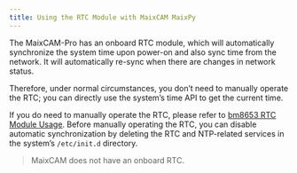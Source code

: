 ```yaml
---
title: Using the RTC Module with MaixCAM MaixPy
---
```


The MaixCAM-Pro has an onboard RTC module, which will automatically synchronize the system time upon power-on and also sync time from the network. It will automatically re-sync when there are changes in network status.

Therefore, under normal circumstances, you don’t need to manually operate the RTC; you can directly use the system’s time API to get the current time.

If you do need to manually operate the RTC, please refer to [bm8653 RTC Module Usage](./bm8653.md). Before manually operating the RTC, you can disable automatic synchronization by deleting the RTC and NTP-related services in the system’s `/etc/init.d` directory.

> MaixCAM does not have an onboard RTC.



